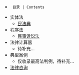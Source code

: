 *      目录 | Contents  

- 实体法
  - [民法典](./docs/011%E6%B0%91%E6%B3%95%E5%85%B8.md)  
- 程序法   
  - [民事诉讼法](./docs/100%E6%B0%91%E4%BA%8B%E8%AF%89%E8%AE%BC%E6%B3%95.md)    
- 法律计算器
  - 待补充...
- 典型案例
  - 仅收录最高法判例，待补充...
- [法律咨询](./docs/201%E8%81%94%E7%B3%BB%E6%88%91%E4%BB%AC.md)
